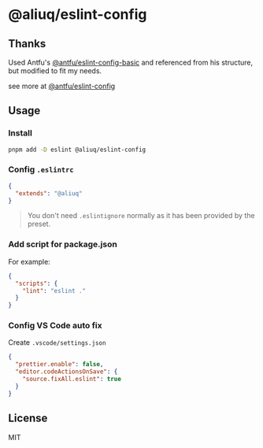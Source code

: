 # @aliuq/eslint-config

## Thanks

Used Antfu's [@antfu/eslint-config-basic](https://github.com/antfu/eslint-config/tree/master/packages/basic) and referenced from his structure, but modified to fit my needs.

see more at [@antfu/eslint-config](https://github.com/antfu/eslint-config)

## Usage

### Install

```bash
pnpm add -D eslint @aliuq/eslint-config
```

### Config `.eslintrc`

```json
{
  "extends": "@aliuq"
}
```

> You don't need `.eslintignore` normally as it has been provided by the preset.

### Add script for package.json

For example:

```json
{
  "scripts": {
    "lint": "eslint ."
  }
}
```

### Config VS Code auto fix

Create `.vscode/settings.json`

```json
{
  "prettier.enable": false,
  "editor.codeActionsOnSave": {
    "source.fixAll.eslint": true
  }
}
```

## License

MIT
